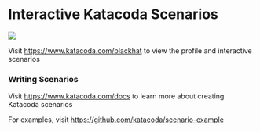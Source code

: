 # Interactive Katacoda Scenarios

[![](http://shields.katacoda.com/katacoda/blackhat/count.svg)](https://www.katacoda.com/blackhat "Get your profile on Katacoda.com")

Visit https://www.katacoda.com/blackhat to view the profile and interactive scenarios

### Writing Scenarios
Visit https://www.katacoda.com/docs to learn more about creating Katacoda scenarios

For examples, visit https://github.com/katacoda/scenario-example
